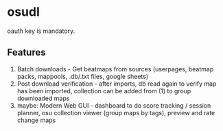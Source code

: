 # osudl
oauth key is mandatory.

## Features
1. Batch downloads - Get beatmaps from sources (userpages, beatmap packs, mappools, .db/.txt files, google sheets)
2. Post download verification - after imports, db read again to verify map has been imported, collection can be added from (1) to group downloaded maps
3. maybe: Modern Web GUI - dashboard to do score tracking / session planner, osu collection viewer (group maps by tags), preview and rate change maps
